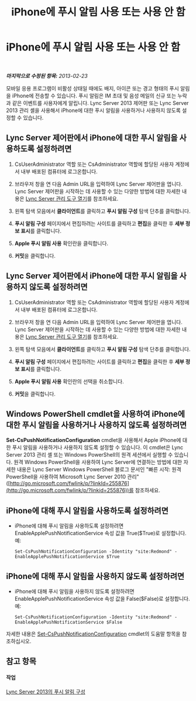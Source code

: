 ﻿---
title: iPhone에 푸시 알림 사용 또는 사용 안 함
TOCTitle: iPhone에 푸시 알림 사용 또는 사용 안 함
ms:assetid: 8bbf531a-807f-4a8f-814a-94bfed8f97ef
ms:mtpsurl: https://technet.microsoft.com/ko-kr/library/JJ688122(v=OCS.15)
ms:contentKeyID: 49885860
ms.date: 08/10/2015
mtps_version: v=OCS.15
ms.translationtype: HT
---

# iPhone에 푸시 알림 사용 또는 사용 안 함

 

_**마지막으로 수정된 항목:** 2013-02-23_

모바일 응용 프로그램이 비활성 상태일 때에도 배지, 아이콘 또는 경고 형태의 푸시 알림을 iPhone에 전송할 수 있습니다. 푸시 알림은 IM 초대 및 음성 메일의 신규 또는 누락과 같은 이벤트를 사용자에게 알립니다. Lync Server 2013 제어판 또는 Lync Server 2013 관리 셸을 사용해서 iPhone에 대한 푸시 알림을 사용하거나 사용하지 않도록 설정할 수 있습니다.

## Lync Server 제어판에서 iPhone에 대한 푸시 알림을 사용하도록 설정하려면

1.  CsUserAdministrator 역할 또는 CsAdministrator 역할에 할당된 사용자 계정에서 내부 배포된 컴퓨터에 로그온합니다.

2.  브라우저 창을 연 다음 Admin URL을 입력하여 Lync Server 제어판을 엽니다. Lync Server 제어판을 시작하는 데 사용할 수 있는 다양한 방법에 대한 자세한 내용은 [Lync Server 관리 도구 열기](lync-server-2013-open-lync-server-administrative-tools.md)를 참조하세요.

3.  왼쪽 탐색 모음에서 **클라이언트**를 클릭하고 **푸시 알림 구성** 탐색 단추를 클릭합니다.

4.  **푸시 알림 구성** 페이지에서 편집하려는 사이트를 클릭하고 **편집**을 클릭한 후 **세부 정보 표시**를 클릭합니다.

5.  **Apple 푸시 알림 사용** 확인란을 클릭합니다.

6.  **커밋**을 클릭합니다.

## Lync Server 제어판에서 iPhone에 대한 푸시 알림을 사용하지 않도록 설정하려면

1.  CsUserAdministrator 역할 또는 CsAdministrator 역할에 할당된 사용자 계정에서 내부 배포된 컴퓨터에 로그온합니다.

2.  브라우저 창을 연 다음 Admin URL을 입력하여 Lync Server 제어판을 엽니다. Lync Server 제어판을 시작하는 데 사용할 수 있는 다양한 방법에 대한 자세한 내용은 [Lync Server 관리 도구 열기](lync-server-2013-open-lync-server-administrative-tools.md)를 참조하세요.

3.  왼쪽 탐색 모음에서 **클라이언트**를 클릭하고 **푸시 알림 구성** 탐색 단추를 클릭합니다.

4.  **푸시 알림 구성** 페이지에서 편집하려는 사이트를 클릭하고 **편집**을 클릭한 후 **세부 정보 표시**를 클릭합니다.

5.  **Apple 푸시 알림 사용** 확인란의 선택을 취소합니다.

6.  **커밋**을 클릭합니다.

## Windows PowerShell cmdlet을 사용하여 iPhone에 대한 푸시 알림을 사용하거나 사용하지 않도록 설정하려면

**Set-CsPushNotificationConfiguration** cmdlet을 사용해서 Apple iPhone에 대한 푸시 알림을 사용하거나 사용하지 않도록 설정할 수 있습니다. 이 cmdlet은 Lync Server 2013 관리 셸 또는 Windows PowerShell의 원격 세션에서 실행할 수 있습니다. 원격 Windows PowerShell을 사용하여 Lync Server에 연결하는 방법에 대한 자세한 내용은 Lync Server Windows PowerShell 블로그 문서인 "빠른 시작: 원격 PowerShell을 사용하여 Microsoft Lync Server 2010 관리"([http://go.microsoft.com/fwlink/p/?linkId=255876](http://go.microsoft.com/fwlink/p/?linkid=255876))를 참조하세요.

## iPhone에 대해 푸시 알림을 사용하도록 설정하려면

  - iPhone에 대해 푸시 알림을 사용하도록 설정하려면 EnableApplePushNotificationService 속성 값을 True($True)로 설정합니다. 예:
    
        Set-CsPushNotificationConfiguration -Identity "site:Redmond" -EnableApplePushNotificationService $True

## iPhone에 대해 푸시 알림을 사용하지 않도록 설정하려면

  - iPhone에 대해 푸시 알림을 사용하지 않도록 설정하려면 EnableApplePushNotificationService 속성 값을 False($False)로 설정합니다. 예:
    
        Set-CsPushNotificationConfiguration -Identity "site:Redmond" -EnableApplePushNotificationService $False

자세한 내용은 [Set-CsPushNotificationConfiguration](set-cspushnotificationconfiguration.md) cmdlet의 도움말 항목을 참조하십시오.

## 참고 항목

#### 작업

[Lync Server 2013의 푸시 알림 구성](lync-server-2013-configuring-for-push-notifications.md)


